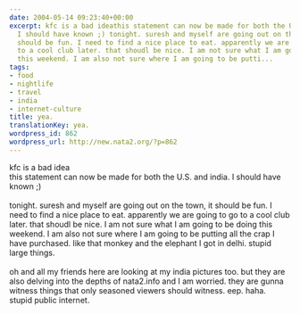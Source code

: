 ```yaml
---
date: 2004-05-14 09:23:40+00:00
excerpt: kfc is a bad ideathis statement can now be made for both the U.S. and india.
  I should have known ;) tonight. suresh and myself are going out on the town, it
  should be fun. I need to find a nice place to eat. apparently we are going to go
  to a cool club later. that shoudl be nice. I am not sure what I am going to be doing
  this weekend. I am also not sure where I am going to be putti...
tags:
- food
- nightlife
- travel
- india
- internet-culture
title: yea.
translationKey: yea.
wordpress_id: 862
wordpress_url: http://new.nata2.org/?p=862
---
```


kfc is a bad idea<br/>this statement can now be made for both the U.S. and india. I should have known ;) <br/><br/>tonight. suresh and myself are going out on the town, it should be fun. I need to find a nice place to eat. apparently we are going to go to a cool club later. that shoudl be nice. I am not sure what I am going to be doing this weekend. I am also not sure where I am going to be putting all the crap I have purchased. like that monkey and the elephant I got in delhi. stupid large things. <br/><br/>oh and all my friends here are looking at my india pictures too. but they are also delving into the depths of nata2.info and I am worried. they are gunna witness things that only seasoned viewers should witness. eep. haha. stupid public internet.